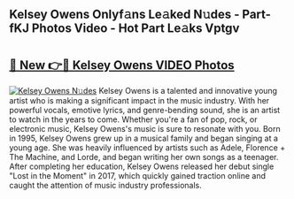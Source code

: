 ## Kelsey Owens Onlyf𝚊ns Le𝚊ked N𝚞des - Part-fKJ Photos Video - Hot Part Le𝚊ks Vptgv

# <h2><a href="http://ac45197.deff.icu/?id=Kelsey+Owens">🔗 New 👉🔴 Kelsey Owens VIDEO Photos</a></h2>

[![Kelsey Owens N𝚞des](https://i.imgur.com/rIISA9y.gif)](http://ac45197.deff.icu/?id=Kelsey+Owens)
Kelsey Owens is a talented and innovative young artist who is making a significant impact in the music industry. With her powerful vocals, emotive lyrics, and genre-bending sound, she is an artist to watch in the years to come. Whether you're a fan of pop, rock, or electronic music, Kelsey Owens's music is sure to resonate with you. Born in 1995, Kelsey Owens grew up in a musical family and began singing at a young age. She was heavily influenced by artists such as Adele, Florence + The Machine, and Lorde, and began writing her own songs as a teenager. After completing her education, Kelsey Owens released her debut single "Lost in the Moment" in 2017, which quickly gained traction online and caught the attention of music industry professionals.
